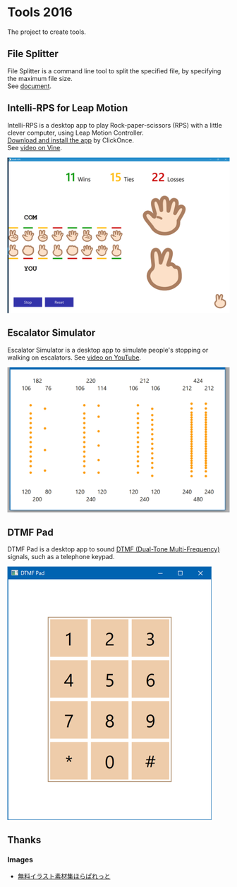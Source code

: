 # Tools 2016

The project to create tools.

## File Splitter
File Splitter is a command line tool to split the specified file, by specifying the maximum file size.  
See [document](https://github.com/sakapon/Tools-2016/wiki/File-Splitter).

## Intelli-RPS for Leap Motion
Intelli-RPS is a desktop app to play Rock-paper-scissors (RPS) with a little clever computer, using Leap Motion Controller.  
[Download and install the app](https://sakapon.github.io/Tools/2016/IntelliRpsLeap/IntelliRpsLeap.application) by ClickOnce.  
See [video on Vine](https://vine.co/v/5ZMOK2M1UHi).

![Intelli-RPS](Images/IntelliRps/11-15-22.png)

## Escalator Simulator
Escalator Simulator is a desktop app to simulate people's stopping or walking on escalators.
See [video on YouTube](https://www.youtube.com/watch?v=Z5gYF_W0F6k).

![Escalator Simulator](Images/EscalatorSimulator/EscalatorSimulator-Play.gif)

## DTMF Pad
DTMF Pad is a desktop app to sound [DTMF (Dual-Tone Multi-Frequency)](https://en.wikipedia.org/wiki/Dual-tone_multi-frequency_signaling) signals, such as a telephone keypad.

![DTMF Pad](Images/DtmfPad/DtmfPad.png)

## Thanks
### Images
- [無料イラスト素材集ほらぱれっと](http://illust-hp.com/)
